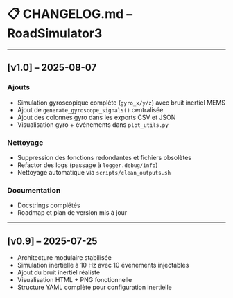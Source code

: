 # 📋 CHANGELOG.md – RoadSimulator3

---

## [v1.0] – 2025-08-07

### Ajouts
- Simulation gyroscopique complète (`gyro_x/y/z`) avec bruit inertiel MEMS
- Ajout de `generate_gyroscope_signals()` centralisée
- Ajout des colonnes gyro dans les exports CSV et JSON
- Visualisation gyro + événements dans `plot_utils.py`

### Nettoyage
- Suppression des fonctions redondantes et fichiers obsolètes
- Refactor des logs (passage à `logger.debug/info`)
- Nettoyage automatique via `scripts/clean_outputs.sh`

### Documentation
- Docstrings complétés
- Roadmap et plan de version mis à jour

---

## [v0.9] – 2025-07-25

- Architecture modulaire stabilisée
- Simulation inertielle à 10 Hz avec 10 événements injectables
- Ajout du bruit inertiel réaliste
- Visualisation HTML + PNG fonctionnelle
- Structure YAML complète pour configuration inertielle
